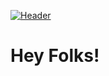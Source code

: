 [![Header](https://raw.githubusercontent.com/MartinHeinz/<OWNER>/<OWNER>/readme_header.png "Header")](https://some-url.dev/)

<h1>Hey Folks!</h1>
